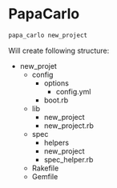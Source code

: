 # PapaCarlo

```bash
papa_carlo new_project
```

Will create following structure:

* new_projet
    * config
        * options
            * config.yml
        * boot.rb
    * lib
        * new_project
        * new_project.rb
    * spec
        * helpers
        * new_project
        * spec_helper.rb
    * Rakefile
    * Gemfile